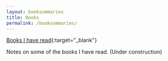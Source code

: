 ```yaml
---
layout: booksummaries
title: Books
permalink: /booksummaries/
---
```


[Books I have read](https://www.goodreads.com/user/show/37635918-aparana-gupta){:target="_blank"}

Notes on some of the books I have read. (Under construction)  
